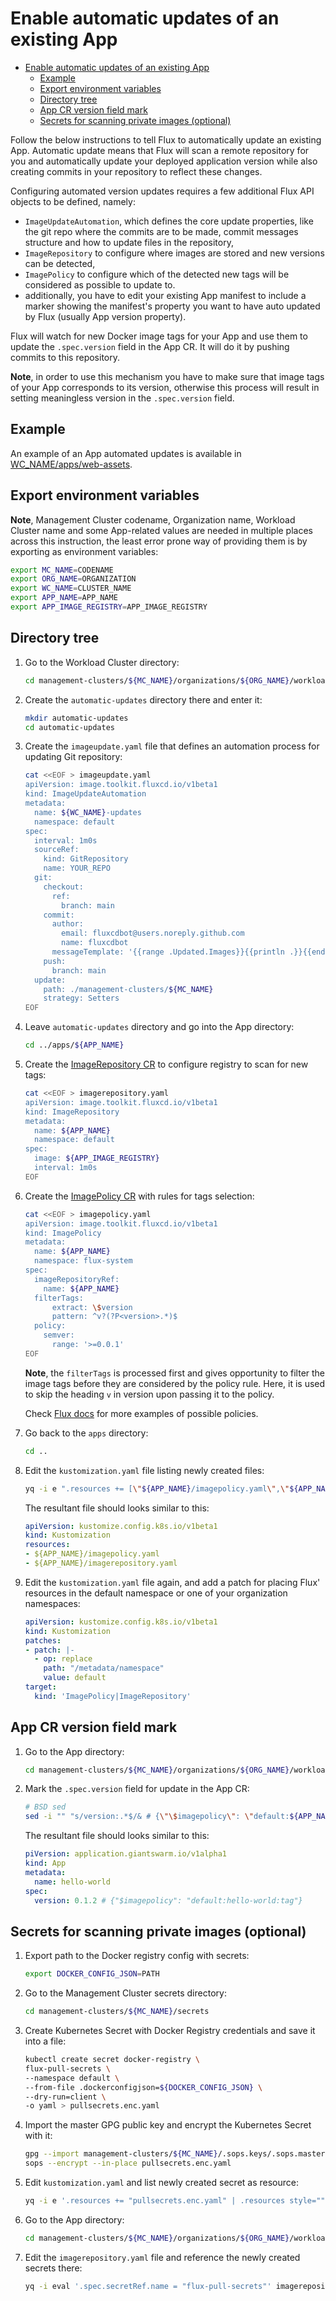 # Enable automatic updates of an existing App

- [Enable automatic updates of an existing App](#enable-automatic-updates-of-an-existing-app)
  - [Example](#example)
  - [Export environment variables](#export-environment-variables)
  - [Directory tree](#directory-tree)
  - [App CR version field mark](#app-cr-version-field-mark)
  - [Secrets for scanning private images (optional)](#secrets-for-scanning-private-images-optional)

Follow the below instructions to tell Flux to automatically update an existing App. Automatic update means
that Flux will scan a remote repository for you and automatically update your deployed application version
while also creating commits in your repository to reflect these changes.

Configuring automated version updates requires a few additional Flux API objects to be defined, namely:

- `ImageUpdateAutomation`, which defines the core update properties, like the git repo where the commits are to be
  made, commit messages structure and how to update files in the repository,
- `ImageRepository` to configure where images are stored and new versions can be detected,
- `ImagePolicy` to configure which of the detected new tags will be considered as possible to update to.
- additionally, you have to edit your existing App manifest to include a marker showing the manifest's property you
  want to have auto updated by Flux (usually App version property).

Flux will watch for new Docker image tags for your App and use them to update the `.spec.version` field in the App CR. It
will do it by pushing commits to this repository.

**Note**, in order to use this mechanism you have to make sure that image tags of your App corresponds to its version,
otherwise this process will result in setting meaningless version in the `.spec.version` field.

## Example

An example of an App automated updates is available in [WC_NAME/apps/web-assets](../../management-clusters/MC_NAME/organizations/ORG_NAME/workload-clusters/WC_NAME/apps/web-assets/).

## Export environment variables

**Note**, Management Cluster codename, Organization name, Workload Cluster name and some App-related values are needed in
multiple places across this instruction, the least error prone way of providing them is by exporting as environment variables:

```sh
export MC_NAME=CODENAME
export ORG_NAME=ORGANIZATION
export WC_NAME=CLUSTER_NAME
export APP_NAME=APP_NAME
export APP_IMAGE_REGISTRY=APP_IMAGE_REGISTRY
```

## Directory tree

1. Go to the Workload Cluster directory:

    ```sh
    cd management-clusters/${MC_NAME}/organizations/${ORG_NAME}/workload-clusters/${WC_NAME}
    ```

1. Create the `automatic-updates` directory there and enter it:

    ```sh
    mkdir automatic-updates
    cd automatic-updates
    ```

1. Create the `imageupdate.yaml` file that defines an automation process for updating Git repository:

    ```sh
    cat <<EOF > imageupdate.yaml
    apiVersion: image.toolkit.fluxcd.io/v1beta1
    kind: ImageUpdateAutomation
    metadata:
      name: ${WC_NAME}-updates
      namespace: default
    spec:
      interval: 1m0s
      sourceRef:
        kind: GitRepository
        name: YOUR_REPO
      git:
        checkout:
          ref:
            branch: main
        commit:
          author:
            email: fluxcdbot@users.noreply.github.com
            name: fluxcdbot
          messageTemplate: '{{range .Updated.Images}}{{println .}}{{end}}'
        push:
          branch: main
      update:
        path: ./management-clusters/${MC_NAME}
        strategy: Setters
    EOF
    ```

1. Leave `automatic-updates` directory and go into the App directory:

    ```sh
    cd ../apps/${APP_NAME}
    ```

1. Create the [ImageRepository CR](https://fluxcd.io/docs/components/image/imagerepositories/) to configure registry to
scan for new tags:

    ```sh
    cat <<EOF > imagerepository.yaml
    apiVersion: image.toolkit.fluxcd.io/v1beta1
    kind: ImageRepository
    metadata:
      name: ${APP_NAME}
      namespace: default
    spec:
      image: ${APP_IMAGE_REGISTRY}
      interval: 1m0s
    EOF
    ```

1. Create the [ImagePolicy CR](https://fluxcd.io/docs/components/image/imagepolicies/) with rules for tags selection:

    ```sh
    cat <<EOF > imagepolicy.yaml
    apiVersion: image.toolkit.fluxcd.io/v1beta1
    kind: ImagePolicy
    metadata:
      name: ${APP_NAME}
      namespace: flux-system
    spec:
      imageRepositoryRef:
        name: ${APP_NAME}
      filterTags:
          extract: \$version
          pattern: ^v?(?P<version>.*)$
      policy:
        semver:
          range: '>=0.0.1'
    EOF
    ```

    **Note**, the `filterTags` is processed first and gives opportunity to filter the image tags before they are
    considered by the policy rule. Here, it is used to skip the heading `v` in version upon passing it to the policy.

    Check [Flux docs](https://fluxcd.io/docs/components/image/imagepolicies/#examples) for more examples of possible policies.

1. Go back to the `apps` directory:

    ```sh
    cd ..
    ```

1. Edit the `kustomization.yaml` file listing newly created files:

    ```sh
    yq -i e ".resources += [\"${APP_NAME}/imagepolicy.yaml\",\"${APP_NAME}/imagerepository.yaml\"] | .resources style=\"\"" kustomization.yaml
    ```

    The resultant file should looks similar to this:

    ```yaml
    apiVersion: kustomize.config.k8s.io/v1beta1
    kind: Kustomization
    resources:
    - ${APP_NAME}/imagepolicy.yaml
    - ${APP_NAME}/imagerepository.yaml
    ```

1. Edit the `kustomization.yaml` file again, and add a patch for placing Flux' resources in the default namespace
or one of your organization namespaces:

    ```yaml
    apiVersion: kustomize.config.k8s.io/v1beta1
    kind: Kustomization
    patches:
    - patch: |-
      - op: replace
        path: "/metadata/namespace"
        value: default
    target:
      kind: 'ImagePolicy|ImageRepository'
    ```

## App CR version field mark

1. Go to the App directory:

    ```sh
    cd management-clusters/${MC_NAME}/organizations/${ORG_NAME}/workload-clusters/${WC_NAME}/apps/${APP_NAME}
    ```

2. Mark the `.spec.version` field for update in the App CR:

    ```sh
    # BSD sed
    sed -i "" "s/version:.*$/& # {\"\$imagepolicy\": \"default:${APP_NAME}:tag\"}/" appcr.yaml
    ```

   The resultant file should looks similar to this:

   ```yaml
   piVersion: application.giantswarm.io/v1alpha1
   kind: App
   metadata:
     name: hello-world
   spec:
     version: 0.1.2 # {"$imagepolicy": "default:hello-world:tag"}
   ```

## Secrets for scanning private images (optional)

1. Export path to the Docker registry config with secrets:

    ```sh
    export DOCKER_CONFIG_JSON=PATH
    ```

1. Go to the Management Cluster secrets directory:

    ```sh
    cd management-clusters/${MC_NAME}/secrets
    ```

1. Create Kubernetes Secret with Docker Registry credentials and save it into a file:

    ```sh
    kubectl create secret docker-registry \
    flux-pull-secrets \
    --namespace default \
    --from-file .dockerconfigjson=${DOCKER_CONFIG_JSON} \
    --dry-run=client \
    -o yaml > pullsecrets.enc.yaml
    ```

1. Import the master GPG public key and encrypt the Kubernetes Secret with it:

    ```sh
    gpg --import management-clusters/${MC_NAME}/.sops.keys/.sops.master.asc
    sops --encrypt --in-place pullsecrets.enc.yaml
    ```

1. Edit `kustomization.yaml` and list newly created secret as resource:

    ```sh
    yq -i e '.resources += "pullsecrets.enc.yaml" | .resources style=""' kustomization.yaml
    ```

1. Go to the App directory:

    ```sh
    cd management-clusters/${MC_NAME}/organizations/${ORG_NAME}/workload-clusters/${WC_NAME}/apps/${APP_NAME}
    ```

1. Edit the `imagerepository.yaml` file and reference the newly created secrets there:

    ```sh
    yq -i eval '.spec.secretRef.name = "flux-pull-secrets"' imagerepository.yaml
    ```
